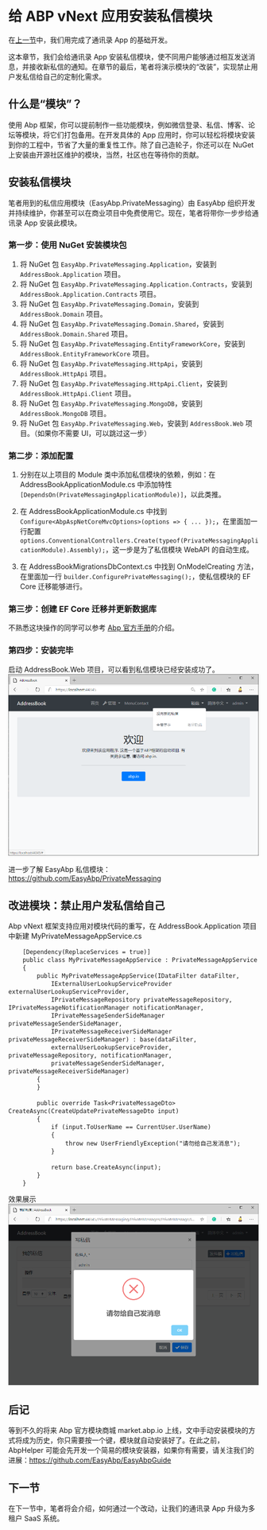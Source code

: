 # 给 ABP vNext 应用安装私信模块

在[上一节](../../Using%20ABP%20vNext%20to%20develop%20address%20book%20application%20in%205%20minutes/zh/五分钟完成%20ABP%20vNext%20通讯录%20App%20开发.md)中，我们用完成了通讯录 App 的基础开发。

这本章节，我们会给通讯录 App 安装私信模块，使不同用户能够通过相互发送消息，并接收新私信的通知。在章节的最后，笔者将演示模块的“改装”，实现禁止用户发私信给自己的定制化需求。

## 什么是“模块”？

使用 Abp 框架，你可以提前制作一些功能模块，例如微信登录、私信、博客、论坛等模块，将它们打包备用。在开发具体的 App 应用时，你可以轻松将模块安装到你的工程中，节省了大量的重复性工作。除了自己造轮子，你还可以在 NuGet 上安装由开源社区维护的模块，当然，社区也在等待你的贡献。

## 安装私信模块

笔者用到的私信应用模块（EasyAbp.PrivateMessaging）由 EasyAbp 组织开发并持续维护，你甚至可以在商业项目中免费使用它。现在，笔者将带你一步步给通讯录 App 安装此模块。

### 第一步：使用 NuGet 安装模块包

1. 将 NuGet 包 `EasyAbp.PrivateMessaging.Application`，安装到 `AddressBook.Application` 项目。
1. 将 NuGet 包 `EasyAbp.PrivateMessaging.Application.Contracts`，安装到 `AddressBook.Application.Contracts` 项目。
1. 将 NuGet 包 `EasyAbp.PrivateMessaging.Domain`，安装到 `AddressBook.Domain` 项目。
1. 将 NuGet 包 `EasyAbp.PrivateMessaging.Domain.Shared`，安装到 `AddressBook.Domain.Shared` 项目。
1. 将 NuGet 包 `EasyAbp.PrivateMessaging.EntityFrameworkCore`，安装到 `AddressBook.EntityFrameworkCore` 项目。
1. 将 NuGet 包 `EasyAbp.PrivateMessaging.HttpApi`，安装到 `AddressBook.HttpApi` 项目。
1. 将 NuGet 包 `EasyAbp.PrivateMessaging.HttpApi.Client`，安装到 `AddressBook.HttpApi.Client` 项目。
1. 将 NuGet 包 `EasyAbp.PrivateMessaging.MongoDB`，安装到 `AddressBook.MongoDB` 项目。
1. 将 NuGet 包 `EasyAbp.PrivateMessaging.Web`，安装到 `AddressBook.Web` 项目。（如果你不需要 UI，可以跳过这一步）

### 第二步：添加配置

1. 分别在以上项目的 Module 类中添加私信模块的依赖，例如：在 AddressBookApplicationModule.cs 中添加特性 `[DependsOn(PrivateMessagingApplicationModule)]`，以此类推。

1. 在 AddressBookApplicationModule.cs 中找到 `Configure<AbpAspNetCoreMvcOptions>(options => { ... });`，在里面加一行配置 `options.ConventionalControllers.Create(typeof(PrivateMessagingApplicationModule).Assembly);`，这一步是为了私信模块 WebAPI 的自动生成。

1. 在 AddressBookMigrationsDbContext.cs 中找到 OnModelCreating 方法，在里面加一行 `builder.ConfigurePrivateMessaging();`，使私信模块的 EF Core 迁移能够进行。

### 第三步：创建 EF Core 迁移并更新数据库

不熟悉这块操作的同学可以参考 [Abp 官方手册](https://docs.abp.io/en/abp/latest/Tutorials/Part-1?UI=MVC#add-new-migration-update-the-database)的介绍。

### 第四步：安装完毕

启动 AddressBook.Web 项目，可以看到私信模块已经安装成功了。
![HomePage](images/HomePage.png)

进一步了解 EasyAbp 私信模块：https://github.com/EasyAbp/PrivateMessaging

## 改进模块：禁止用户发私信给自己

Abp vNext 框架支持应用对模块代码的重写，在 AddressBook.Application 项目中新建 MyPrivateMessageAppService.cs
```
    [Dependency(ReplaceServices = true)]
    public class MyPrivateMessageAppService : PrivateMessageAppService
    {
        public MyPrivateMessageAppService(IDataFilter dataFilter,
            IExternalUserLookupServiceProvider externalUserLookupServiceProvider,
            IPrivateMessageRepository privateMessageRepository, IPrivateMessageNotificationManager notificationManager,
            IPrivateMessageSenderSideManager privateMessageSenderSideManager,
            IPrivateMessageReceiverSideManager privateMessageReceiverSideManager) : base(dataFilter,
            externalUserLookupServiceProvider, privateMessageRepository, notificationManager,
            privateMessageSenderSideManager, privateMessageReceiverSideManager)
        {
        }

        public override Task<PrivateMessageDto> CreateAsync(CreateUpdatePrivateMessageDto input)
        {
            if (input.ToUserName == CurrentUser.UserName)
            {
                throw new UserFriendlyException("请勿给自己发消息");
            }
            
            return base.CreateAsync(input);
        }
    }
```

效果展示
![SendToSelf](images/SendToSelf.png)

## 后记

等到不久的将来 Abp 官方模块商城 market.abp.io 上线，文中手动安装模块的方式将成为历史，你只需要按一个键，模块就自动安装好了。在此之前，AbpHelper 可能会先开发一个简易的模块安装器，如果你有需要，请关注我们的进展：https://github.com/EasyAbp/EasyAbpGuide

## 下一节

在下一节中，笔者将会介绍，如何通过一个改动，让我们的通讯录 App 升级为多租户 SaaS 系统。
